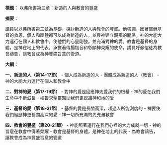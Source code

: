 **標題：** 以弗所書第三章：新造的人與教會的豐盛

**摘要：**

講員以以弗所書第三章為基礎，探討新造的人與教會的豐盛。他強調，因著耶穌基督的救恩，個人和團體都可以成為新造的人，並與神建立親密的關係。神的大能大力運行在個人和教會中，使他們的心靈剛強，並充滿對神的愛。教會是基督的身體，是神在地上的代表，承擔著傳揚福音和彰顯神榮耀的使命。講員呼籲信徒為教會禱告，讓教會成為神豐盛旨意的管道。

**大綱：**

**一、新造的人（第14-17節）**
    - 個人成為新造的人
    - 團體成為新造的人（教會）
    - 神的大能大力運行在個人和教會中

**二、對神的愛（第17-19節）**
    - 對神的愛是回應神先愛我們的根基
    - 神的愛在我們生命中不斷滋長
    - 禱告求聖靈幫助我們更認識神和祂的愛

**三、基督的愛（第18-21節）**
    - 基督的愛是長闊高深，超過人所能測度的
    - 神要使我們經歷神更長闊高深的愛
    - 神一切所充滿的先充滿教會

**四、教會的豐盛（第20-21節）**
    - 神能照著運行在我們心裡的大力成就一切
    - 神的旨意在教會中得著榮耀
    - 教會是基督的身體，是神在地上的代表
    - 為教會禱告，讓教會成為神豐盛旨意的管道